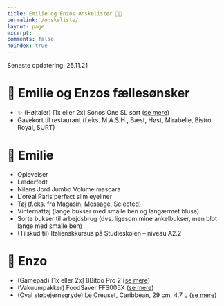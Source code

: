 ```yaml
---
title: Emilie og Enzos ønskelister 🎄🎁
permalink: /onskeliste/
layout: page
excerpt: 
comments: false
noindex: true
---
```


Seneste opdatering: 25.11.21

# 💑 Emilie og Enzos fællesønsker
- ✨ (Højtaler) [1x eller 2x] Sonos One SL sort ([se mere](https://www.komplett.dk/product/1137446/tv-hifi/hoejttalere/multiroom/sonos-one-sl-sort))
- Gavekort til restaurant (f.eks. M.A.S.H., Bæst, Høst, Mirabelle, Bistro Royal, SURT)

# 👩 Emilie
- Oplevelser
- Læderfedt
- Nilens Jord Jumbo Volume mascara
- L'oréal Paris perfect slim eyeliner
- Tøj (f.eks. fra Magasin, Message, Selected)
- Vinternattøj (lange bukser med smalle ben og langærmet bluse)
- Sorte bukser til arbejdsbrug (dvs. ligesom mine ankelbukser, men blot lange med smalle ben)
- (Tilskud til) Italienskkursus på Studieskolen – niveau A2.2

# 👨 Enzo
- (Gamepad) [1x eller 2x] 8Bitdo Pro 2 ([se mere](https://www.amazon.de/-/en/6922621501695/dp/B08XY8SK9B))
- (Vakuumpakker) FoodSaver FFS005X ([se mere](https://www.elgiganten.dk/product/hjem-have/kokkenudstyr/kokkenmaskiner-madlavning/sous-vide-vakuumpakker/foodsaver-vakuumpakker-204003/FS204003?scid=Pricecomparison8084162610))
- (Oval støbejernsgryde) Le Creuset, Caribbean, 29 cm, 4.7 L ([se mere](https://www.lecreuset.dk/da_DK/p/oval-gryde-stobejern/CI1178.html?dwvar_CI1178_color=teal&dwvar_CI1178_size=29cm-l4-7))
